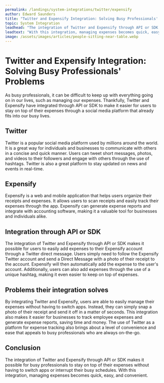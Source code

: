 ```yaml
---
permalink: /landings/system-integrations/twitter/expensify
author: Edward Saunders
title: "Twitter and Expensify Integration: Solving Busy Professionals' Problems"
topic: System Integration
leadhead: "The integration of Twitter and Expensify through API or SDK makes it possible for busy professionals to stay on top of their expenses without having to switch apps or interrupt their busy schedules"
leadtext: "With this integration, managing expenses becomes quick, easy, and convenient."
image: /assets/images/articles/people-sitting-near-table.webp
---
```

<div class="arttext">	<h1>Twitter and Expensify Integration: Solving Busy Professionals' Problems</h1>
	<p>As busy professionals, it can be difficult to keep up with everything going on in our lives, such as managing our expenses. Thankfully, Twitter and Expensify have integrated through API or SDK to make it easier for users to stay on top of their expenses through a social media platform that already fits into our busy lives.</p>
	<h2>Twitter</h2>
	<p>Twitter is a popular social media platform used by millions around the world. It is a great way for individuals and businesses to communicate with others in a concise and quick manner. Users can tweet short messages, photos, and videos to their followers and engage with others through the use of hashtags. Twitter is also a great platform to stay updated on news and events in real-time.</p>
	<h2>Expensify</h2>
	<p>Expensify is a web and mobile application that helps users organize their receipts and expenses. It allows users to scan receipts and easily track their expenses through the app. Expensify can generate expense reports and integrate with accounting software, making it a valuable tool for businesses and individuals alike.</p>
	<h2>Integration through API or SDK</h2>
	<p>The integration of Twitter and Expensify through API or SDK makes it possible for users to easily add expenses to their Expensify account through a Twitter direct message. Users simply need to follow the Expensify Twitter account and send a Direct Message with a photo of their receipt to the account. Expensify will then automatically add the expense to the user's account. Additionally, users can also add expenses through the use of a unique hashtag, making it even easier to keep on top of expenses.</p>
	<h2>Problems their integration solves</h2>
	<p>By integrating Twitter and Expensify, users are able to easily manage their expenses without having to switch apps. Instead, they can simply snap a photo of their receipt and send it off in a matter of seconds. This integration also makes it easier for businesses to track employee expenses and generate expense reports, saving time and money. The use of Twitter as a platform for expense tracking also brings about a level of convenience and ease that appeals to busy professionals who are always on-the-go.</p>
	<h2>Conclusion</h2>
	<p>The integration of Twitter and Expensify through API or SDK makes it possible for busy professionals to stay on top of their expenses without having to switch apps or interrupt their busy schedules. With this integration, managing expenses becomes quick, easy, and convenient. </p>
</div>